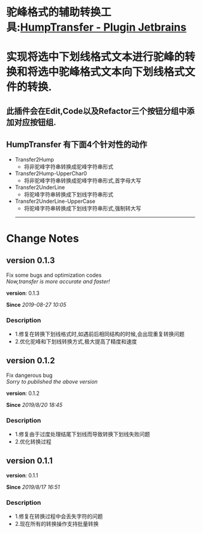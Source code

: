 # 驼峰格式的辅助转换工具:[HumpTransfer - Plugin Jetbrains](https://plugins.jetbrains.com/plugin/12882-humptransfer/)
# 实现将选中下划线格式文本进行驼峰的转换和将选中驼峰格式文本向下划线格式文件的转换. 
## 此插件会在Edit,Code以及Refactor三个按钮分组中添加对应按钮组.
## HumpTransfer 有下面4个针对性的动作
- Transfer2Hump
    - 将非驼峰字符串转换成驼峰字符串形式
- Transfer2Hump-UpperChar0
    - 将非驼峰字符串转换成驼峰字符串形式,首字母大写
- Transfer2UnderLine
    - 将驼峰字符串转换成下划线字符串形式
- Transfer2UnderLine-UpperCase
    - 将驼峰字符串转换成下划线字符串形式,强制转大写
    ---
# Change Notes

## version 0.1.3
 Fix some bugs and optimization codes <br>
  <em>Now,transfer is more accurate and faster! </em>
  <p><b>version</b>: 0.1.3</p>
  <b>Since</b> <i> 2019-08-27 10:05 </i>
  
### Description

 <ul>
  <li>1.修复在转换下划线格式时,如遇前后相同结构的时候,会出现重复转换问题</li>
  <li>2.优化驼峰和下划线转换方式,极大提高了精度和速度</li>
</ul>

## version 0.1.2
 Fix dangerous bug <br>
  <em>Sorry to published the above version</em>
  <p><b>version</b>: 0.1.2</p>
  <b>Since</b> <i> 2019/8/20 18:45 </i>
  
### Description

 <ul>
  <li>1.修复由于过度处理结尾下划线而导致转换下划线失败问题</li>
  <li>2.优化转换过程</li>
</ul>

## version 0.1.1
 <p><b>version</b>: 0.1.1</p>
 <b>Since</b> <i> 2019/8/17 16:51 </i>
 
### Description
  <ul>
      <li>1.修复在转换过程中会丢失字符的问题</li>
      <li>2.现在所有的转换操作支持批量转换</li>
  </ul>